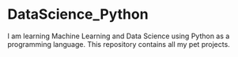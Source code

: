 # DataScience_Python
I am learning Machine Learning and Data Science using Python as a programming language. This repository contains all my pet projects. 

